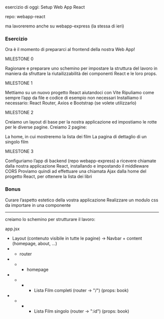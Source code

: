  esercizio di oggi: Setup Web App React
 
 repo: webapp-react 
 
 ma lavoreremo anche su webapp-express (la stessa di ieri)
 
 ### Esercizio
 
 Ora è il momento di prepararci al frontend della nostra Web App!
 
 MILESTONE 0 
 
 
Ragionare e preparare uno schemino per impostare la struttura del lavoro in maniera da sfruttare la riutailizzabilità dei componenti React e le loro props.

MILESTONE 1

Mettiamo su un nuovo progetto React aiutandoci con Vite
Ripuliamo come sempre l’app da file e codice di esempio non necessari
Installiamo il necessario: React Router, Axios e Bootstrap (se volete utilizzarlo)

MILESTONE 2

Creiamo un layout di base per la nostra applicazione ed impostiamo le rotte per le diverse pagine.
Creiamo 2 pagine:
   
La home, in cui mostreremo la lista dei film
La pagina di dettaglio di un singolo film

MILESTONE 3

Configuriamo l’app di backend (repo webapp-express) a ricevere chiamate dalla nostra applicazione React, installando e impostando il middleware CORS
Proviamo quindi ad effettuare una chiamata Ajax dalla home del progetto React, per ottenere la lista dei libri

### Bonus

Curare l’aspetto estetico della vostra applicazione
Realizzare un modulo css da importare in una componente



___________________________________________________________

creiamo lo schemino per strutturare il lavoro:


app.jsx
-   Layout (contenuto visibile in tutte le pagine) -> Navbar + content (homepage, about, ...)
-   -   router
-   -   -   homepage
-   -   -   -   Lista Film completi (router -> "/") (props: book)
-   -   -   -   Lista Film singolo (router -> ":id") (props: book)